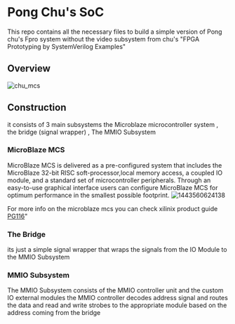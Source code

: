 # Pong Chu's SoC
This repo contains all the necessary files to build a simple version of Pong chu's Fpro system without the video subsystem from chu's "FPGA Prototyping by SystemVerilog Examples"
## Overview
![chu_mcs](https://github.com/user-attachments/assets/135f0d06-2938-4722-a4ad-17820cc29f32)

## Construction 
it consists of 3 main subsystems the Microblaze microcontroller system , the bridge (signal wrapper) , The MMIO Subsystem 
### MicroBlaze MCS 
MicroBlaze MCS is delivered as a pre-configured system that includes the MicroBlaze 32-bit RISC soft-processor,local memory access, a coupled IO module, and a standard set of microcontroller peripherals. Through an easy-to-use graphical interface users can configure MicroBlaze MCS for optimum performance in the smallest possible footprint.
![1443560624138](https://github.com/user-attachments/assets/8e7189b1-4b9a-444e-bc4f-9ab2d1a29994)

For more info on the microblaze mcs you can check xilinix product guide [PG116](https://docs.amd.com/v/u/en-US/pg116-microblaze-mcs)"
### The Bridge
its just a simple signal wrapper that wraps the signals from the IO Module to the MMIO Subsystem 
### MMIO Subsystem
The MMIO Subsystem consists of the MMIO controller unit and the custom IO external modules the MMIO controller decodes address signal and routes the data and read and write strobes to the appropriate module based on the address coming from the bridge 



